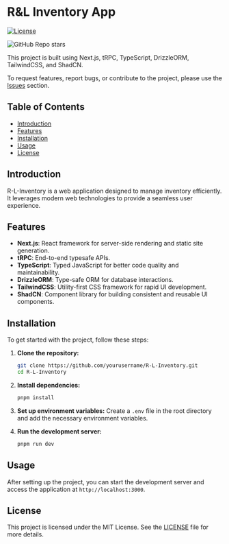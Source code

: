 # R&L Inventory App

[![License](https://img.shields.io/github/license/R-L-Packaging/R-L-Inventory)](LICENSE)

![GitHub Repo stars](https://img.shields.io/github/stars/R-L-Packaging/R-L-Inventory)

This project is built using Next.js, tRPC, TypeScript, DrizzleORM, TailwindCSS, and ShadCN.

To request features, report bugs, or contribute to the project, please use the [Issues](https://github.com/R-L-Packaging/R-L-Inventory/issues) section.

## Table of Contents

- [Introduction](#introduction)
- [Features](#features)
- [Installation](#installation)
- [Usage](#usage)
- [License](#license)

## Introduction

R-L-Inventory is a web application designed to manage inventory efficiently. It leverages modern web technologies to provide a seamless user experience.

## Features

- **Next.js**: React framework for server-side rendering and static site generation.
- **tRPC**: End-to-end typesafe APIs.
- **TypeScript**: Typed JavaScript for better code quality and maintainability.
- **DrizzleORM**: Type-safe ORM for database interactions.
- **TailwindCSS**: Utility-first CSS framework for rapid UI development.
- **ShadCN**: Component library for building consistent and reusable UI components.

## Installation

To get started with the project, follow these steps:

1. **Clone the repository:**

   ```bash
   git clone https://github.com/yourusername/R-L-Inventory.git
   cd R-L-Inventory
   ```

2. **Install dependencies:**

   ```bash
   pnpm install
   ```

3. **Set up environment variables:**
   Create a `.env` file in the root directory and add the necessary environment variables.

4. **Run the development server:**
   ```bash
   pnpm run dev
   ```

## Usage

After setting up the project, you can start the development server and access the application at `http://localhost:3000`.

## License

This project is licensed under the MIT License. See the [LICENSE](LICENSE) file for more details.
